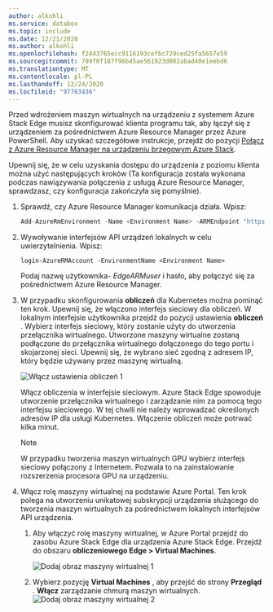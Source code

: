 ```yaml
---
author: alkohli
ms.service: databox
ms.topic: include
ms.date: 12/21/2020
ms.author: alkohli
ms.openlocfilehash: f2443765ecc9116193cefbc729ced25fa5657e59
ms.sourcegitcommit: 799f0f187f96b45ae561923d002abad40e1eebd6
ms.translationtype: MT
ms.contentlocale: pl-PL
ms.lasthandoff: 12/24/2020
ms.locfileid: "97763436"
---
```

Przed wdrożeniem maszyn wirtualnych na urządzeniu z systemem Azure Stack Edge musisz skonfigurować klienta programu tak, aby łączył się z urządzeniem za pośrednictwem Azure Resource Manager przez Azure PowerShell. Aby uzyskać szczegółowe instrukcje, przejdź do pozycji [Połącz z Azure Resource Manager na urządzeniu brzegowym Azure Stack](../articles/databox-online/azure-stack-edge-j-series-connect-resource-manager.md).


Upewnij się, że w celu uzyskania dostępu do urządzenia z poziomu klienta można użyć następujących kroków (Ta konfiguracja została wykonana podczas nawiązywania połączenia z usługą Azure Resource Manager, sprawdzasz, czy konfiguracja zakończyła się pomyślnie). 

1. Sprawdź, czy Azure Resource Manager komunikacja działa. Wpisz:     

    ```powershell
    Add-AzureRmEnvironment -Name <Environment Name> -ARMEndpoint "https://management.<appliance name>.<DNSDomain>"
    ```

1. Wywoływanie interfejsów API urządzeń lokalnych w celu uwierzytelnienia. Wpisz: 

    `login-AzureRMAccount -EnvironmentName <Environment Name>`

    Podaj nazwę użytkownika- *EdgeARMuser* i hasło, aby połączyć się za pośrednictwem Azure Resource Manager.

1. W przypadku skonfigurowania **obliczeń** dla Kubernetes można pominąć ten krok. Upewnij się, że włączono interfejs sieciowy dla obliczeń. W lokalnym interfejsie użytkownika przejdź do pozycji ustawienia **obliczeń** . Wybierz interfejs sieciowy, który zostanie użyty do utworzenia przełącznika wirtualnego. Utworzone maszyny wirtualne zostaną podłączone do przełącznika wirtualnego dołączonego do tego portu i skojarzonej sieci. Upewnij się, że wybrano sieć zgodną z adresem IP, który będzie używany przez maszynę wirtualną.  

    ![Włącz ustawienia obliczeń 1](../articles/databox-online/media/azure-stack-edge-gpu-deploy-virtual-machine-templates/enable-compute-setting.png)

    Włącz obliczenia w interfejsie sieciowym. Azure Stack Edge spowoduje utworzenie przełącznika wirtualnego i zarządzanie nim za pomocą tego interfejsu sieciowego. W tej chwili nie należy wprowadzać określonych adresów IP dla usługi Kubernetes. Włączenie obliczeń może potrwać kilka minut.

    > [!NOTE]
    > W przypadku tworzenia maszyn wirtualnych GPU wybierz interfejs sieciowy połączony z Internetem. Pozwala to na zainstalowanie rozszerzenia procesora GPU na urządzeniu.


1. Włącz rolę maszyny wirtualnej na podstawie Azure Portal. Ten krok polega na utworzeniu unikatowej subskrypcji urządzenia służącego do tworzenia maszyn wirtualnych za pośrednictwem lokalnych interfejsów API urządzenia. 

    1. Aby włączyć rolę maszyny wirtualnej, w Azure Portal przejdź do zasobu Azure Stack Edge dla urządzenia Azure Stack Edge. Przejdź do obszaru **obliczeniowego Edge > Virtual Machines**.

        ![Dodaj obraz maszyny wirtualnej 1](../articles/databox-online/media/azure-stack-edge-gpu-deploy-virtual-machine-portal/add-virtual-machine-image-1.png)

    1. Wybierz pozycję **Virtual Machines** , aby przejść do strony **Przegląd** . **Włącz** zarządzanie chmurą maszyn wirtualnych.
        ![Dodaj obraz maszyny wirtualnej 2](../articles/databox-online/media/azure-stack-edge-gpu-deploy-virtual-machine-portal/add-virtual-machine-image-2.png)